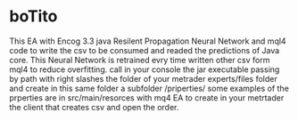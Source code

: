 # boTito
This EA with Encog 3.3 java Resilent Propagation Neural Network and mql4 code to write the csv to be consumed and readed the predictions of Java core. This Neural Network is retrained evry time written other csv form mql4 to reduce overfitting.
call in your console the jar executable passing by path with right slashes the folder of your metrader experts/files folder
and create in this same folder a subfolder /priperties/ some examples of the prperties are in src/main/resorces with mq4 EA 
to create in your metrtader the client that creates csv and open the order.
